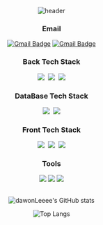 <div align="center">
  
  ![header](https://capsule-render.vercel.app/api?type=waving&color=timeAuto&height=200&section=header&text=Hello%20World!&fontSize=50&animation=fadeIn)
  
  <h3>Email</h3>
  
  [![Gmail Badge](https://img.shields.io/badge/Gmail-d14836?style=flat-square&logo=Gmail&logoColor=white&link=mailto:ekdnjs210@gmail.com)](mailto:ekdnjs210@gmail.com)
  [![Gmail Badge](https://img.shields.io/badge/Naver-03C75A?style=flat-square&logo=Naver&logoColor=white&link=mailto:ekdnjs113@naver.com)](mailto:ekdnjs113@naver.com)
  
  <h3>Back Tech Stack</h3>
  <img src="https://img.shields.io/badge/java-007396?style=for-the-badge&logo=OpenJDK&logoColor=white">&nbsp
  <img src="https://img.shields.io/badge/spring-6DB33F?style=for-the-badge&logo=spring&logoColor=white">&nbsp
  <img src="https://img.shields.io/badge/C-A8B9CC?style=for-the-badge&logo=C&logoColor=white">
  
  <h3>DataBase Tech Stack</h3>
  <img src="https://img.shields.io/badge/oracle-F80000?style=for-the-badge&logo=oracle&logoColor=white">&nbsp
  <img src="https://img.shields.io/badge/mysql-4479A1?style=for-the-badge&logo=mysql&logoColor=white">
  
  <h3>Front Tech Stack</h3>
  <img src="https://img.shields.io/badge/html5-E34F26?style=for-the-badge&logo=html5&logoColor=white">&nbsp
  <img src="https://img.shields.io/badge/css-1572B6?style=for-the-badge&logo=css3&logoColor=white">&nbsp
  <img src="https://img.shields.io/badge/javascript-F7DF1E?style=for-the-badge&logo=javascript&logoColor=black">
  
  <h3>Tools</h3>
  <img src="https://img.shields.io/badge/github-181717?style=for-the-badge&logo=github&logoColor=white">
  <img src="https://img.shields.io/badge/Eclipse-2C2255?style=for-the-badge&logo=Eclipse-IDE&logoColor=white">
  <img src="https://img.shields.io/badge/Visual Studio Code-007ACC?style=for-the-badge&logo=VisualStudioCode&logoColor=white">
  <br><br>
  
  ![dawonLeeee's GitHub stats](https://github-readme-stats.vercel.app/api?username=dudgus197493&show_icons=true&theme=cobalt)

  ![Top Langs](https://github-readme-stats.vercel.app/api/top-langs/?username=dudgus197493&layout=compact&theme=gruvbox)
  
</div>

